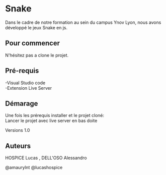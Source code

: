 # Snake

Dans le cadre de notre formation au sein du campus Ynov Lyon, nous avons développé le jeux Snake en js.

## Pour commencer
N'hésitez pas a clone le projet.

## Pré-requis
-Visual Studio code\
-Extension Live Server

## Démarage
Une fois les prérequis installer et le projet cloné:\
Lancer le projet avec live server en bas doite

Versions 1.0 

## Auteurs
HOSPICE Lucas , DELL'OSO Alessandro 

@amaurylnt @lucashospice
